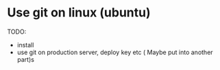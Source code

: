 # Use git on linux (ubuntu)

TODO:

- install
- use git on production server, deploy key etc ( Maybe put into another part)s